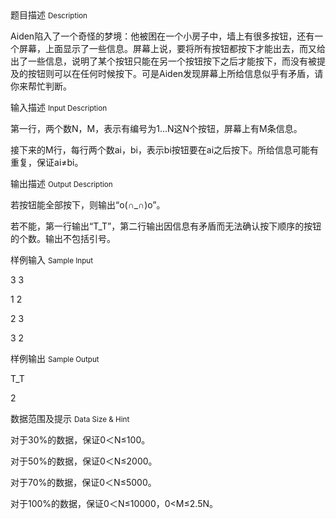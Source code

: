 <div class="panel panel-default">
<div class="area-title">
<span>
题目描述
<small>Description</small>
</span></div>
<div class="panel-body">

<p><span>Aiden陷入了一个奇怪的梦境：他被困在一个小房子中，墙上有很多按钮，还有一个屏幕，上面显示了一些信息。屏幕上说，要将所有按钮都按下才能出去，而又给出了一些信息，说明了某个按钮只能在另一个按钮按下之后才能按下，而没有被提及的按钮则可以在任何时候按下。可是Aiden发现屏幕上所给信息似乎有矛盾，请你来帮忙判断。</span></p>

</div>
</div>

<div class="panel panel-default">
<div class="area-title">
<span>
输入描述
<small>Input Description</small>
</span></div>
<div class="panel-body">
<p><span>第一行，两个数N，M，表示有编号为1...N这N个按钮，屏幕上有M条信息。</span></p>
<p><span>接下来的M行，每行两个数a</span><span>i</span><span>，b</span><span>i</span><span>，表示b</span><span>i</span><span>按钮要在</span><span>a</span><span>i</span><span>之后按下。所给信息可能有重复，保证</span><span>a</span><span>i</span><span>≠b</span><span>i。</span></p>

</div>
</div>
<div  class="panel panel-default">
<div class="area-title">
<span>
输出描述
<small>Output Description</small>
</span></div>
<div class="panel-body">

<p class="p0"><span>若按钮能全部按下，则输出&ldquo;</span><span>o(&cap;_&cap;)o</span><span>&rdquo;。</span></p>
<p class="p0"><span>若不能，第一行输出&ldquo;T_T&rdquo;，第二行输出因信息有矛盾而无法确认按下顺序的按钮的个数。输出不包括引号。</span></p>

</div>
</div>


<div class="panel panel-default">
<div class="area-title">
<span>
样例输入
<small>Sample Input</small>
</span></div>
<div class="panel-body">
<p><span>3 3</span></p>
<p><span>1 2</span></p>
<p><span>2 3</span></p>
<p><span>3 2</span></p>

</div>
</div>

<div class="panel panel-default">
<div class="area-title">
<span>
样例输出
<small>Sample Output</small>
</span></div>
<div class="panel-body">
<p><span>T_T</span></p>
<p><span>2</span></p>

</div>
</div>

<div class="panel panel-default">
<div class="area-title">
<span>
数据范围及提示
<small>Data Size & Hint</small>
</span></div>
<div class="panel-body">
<p><span>对于30%的数据，保证0＜N≤100。</span></p>
<p><span>对于50%的数据，保证0＜N≤2000。</span></p>
<p><span>对于70%的数据，保证0＜N≤5000。</span></p>
<p><span>对于100%的数据，保证0＜N≤10000，0&lt;M≤2.5N。</span></p>
</div>
</div>